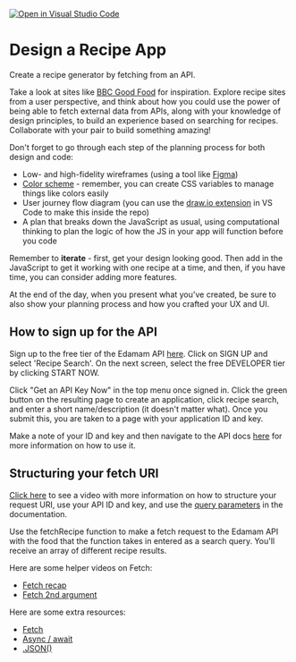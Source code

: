 [![Open in Visual Studio Code](https://classroom.github.com/assets/open-in-vscode-f059dc9a6f8d3a56e377f745f24479a46679e63a5d9fe6f495e02850cd0d8118.svg)](https://classroom.github.com/online_ide?assignment_repo_id=6513722&assignment_repo_type=AssignmentRepo)
# Design a Recipe App

Create a recipe generator by fetching from an API.

Take a look at sites like [BBC Good Food](https://www.bbcgoodfood.com/) for inspiration. Explore recipe sites from a user perspective, and think about how you could use the power of being able to fetch external data from APIs, along with your knowledge of design principles, to build an experience based on searching for recipes. Collaborate with your pair to build something amazing!

Don't forget to go through each step of the planning process for both design and code:

- Low- and high-fidelity wireframes (using a tool like [Figma](https://www.figma.com/))
- [Color scheme](https://coolors.co/) - remember, you can create CSS variables to manage things like colors easily
- User journey flow diagram (you can use the [draw.io extension](https://marketplace.visualstudio.com/items?itemName=hediet.vscode-drawio) in VS Code to make this inside the repo)
- A plan that breaks down the JavaScript as usual, using computational thinking to plan the logic of how the JS in your app will function before you code

Remember to **iterate** - first, get your design looking good. Then add in the JavaScript to get it working with one recipe at a time, and then, if you have time, you can consider adding more features.

At the end of the day, when you present what you've created, be sure to also show your planning process and how you crafted your UX and UI.

## How to sign up for the API

Sign up to the free tier of the Edamam API [here](https://developer.edamam.com/). Click on SIGN UP and select 'Recipe Search'. On the next screen, select the free DEVELOPER tier by clicking START NOW.

Click "Get an API Key Now" in the top menu once signed in. Click the green button on the resulting page to create an application, click recipe search, and enter a short name/description (it doesn't matter what). Once you submit this, you are taken to a page with your application ID and key.

Make a note of your ID and key and then navigate to the API docs [here](https://developer.edamam.com/edamam-docs-recipe-api) for more information on how to use it.

## Structuring your fetch URI

[Click here](https://vimeo.com/652563110/91d2e36312) to see a video with more information on how to structure your request URI, use your API ID and key, and use the [query parameters](https://www.semrush.com/blog/url-parameters/) in the documentation.

Use the fetchRecipe function to make a fetch request to the Edamam API with the food that the function takes in entered as a search query. You'll receive an array of different recipe results.

Here are some helper videos on Fetch:
- [Fetch recap](https://vimeo.com/589722883/14ba9fdfa7)
- [Fetch 2nd argument](https://vimeo.com/589722930/c8d58092a2)

Here are some extra resources:
- [Fetch](https://developer.mozilla.org/en-US/docs/Web/API/Fetch_API/Using_Fetch)
- [Async / await](https://developer.mozilla.org/en-US/docs/Learn/JavaScript/Asynchronous/Async_await)
- [.JSON()](https://developer.mozilla.org/en-US/docs/Learn/JavaScript/Objects/JSON)
